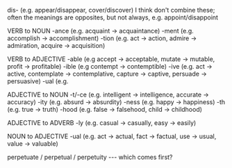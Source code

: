 dis- (e.g. appear/disappear, cover/discover)
I think don't combine these; often the meanings are opposites, but not always, e.g. appoint/disappoint

VERB to NOUN
-ance (e.g. acquaint -> acquaintance)
-ment (e.g. accomplish -> accomplishment)
-tion (e.g. act -> action, admire -> admiration, acquire -> acquisition)

VERB to ADJECTIVE
-able (e.g accept -> acceptable, mutate -> mutable, profit -> profitable)
-ible (e.g contempt -> contemptible)
-ive (e.g. act -> active, contemplate -> contemplative, capture -> captive, persuade -> persuasive)
-ual (e.g.

ADJECTIVE to NOUN
-t/-ce (e.g. intelligent -> intelligence, accurate -> accuracy)
-ity (e.g. absurd -> absurdity)
-ness (e.g. happy -> happiness)
-th (e.g. true -> truth)
-hood (e.g. false -> falsehood, child -> childhood)

ADJECTIVE to ADVERB
-ly (e.g. casual -> casually, easy -> easily)

NOUN to ADJECTIVE
-ual (e.g. act -> actual, fact -> factual, use -> usual, value -> valuable)


perpetuate / perpetual / perpetuity --- which comes first?
